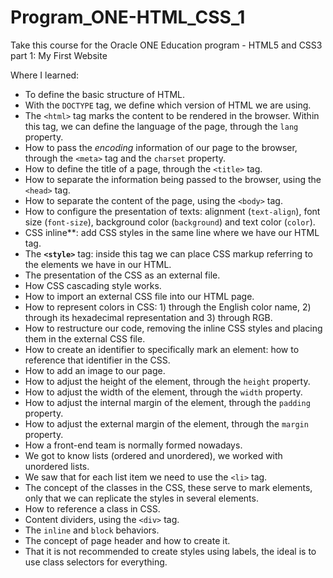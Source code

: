 # Program_ONE-HTML_CSS_1
Take this course for the Oracle ONE Education program - HTML5 and CSS3 part 1: My First Website

Where I learned: 

- To define the basic structure of HTML.
- With the `DOCTYPE` tag, we define which version of HTML we are using.
- The `<html>` tag marks the content to be rendered in the browser. Within this tag, we can define the language of the page, through the `lang` property.
- How to pass the *encoding* information of our page to the browser, through the `<meta>` tag and the `charset` property.
- How to define the title of a page, through the `<title>` tag.
- How to separate the information being passed to the browser, using the `<head>` tag.
- How to separate the content of the page, using the `<body>` tag.
- How to configure the presentation of texts: alignment (`text-align`), font size (`font-size`), background color (`background`) and text color (`color`).
- CSS inline**: add CSS styles in the same line where we have our HTML tag.
- The **`<style>`** tag: inside this tag we can place CSS markup referring to the elements we have in our HTML.
- The presentation of the CSS as an external file.
- How CSS cascading style works.
- How to import an external CSS file into our HTML page.
- How to represent colors in CSS: 1) through the English color name, 2) through its hexadecimal representation and 3) through RGB.
- How to restructure our code, removing the inline CSS styles and placing them in the external CSS file.
- How to create an identifier to specifically mark an element: how to reference that identifier in the CSS.
- How to add an image to our page.
- How to adjust the height of the element, through the `height` property.
- How to adjust the width of the element, through the `width` property.
- How to adjust the internal margin of the element, through the `padding` property.
- How to adjust the external margin of the element, through the `margin` property.
- How a front-end team is normally formed nowadays.
- We got to know lists (ordered and unordered), we worked with unordered lists.
- We saw that for each list item we need to use the `<li>` tag.
- The concept of the classes in the CSS, these serve to mark elements, only that we can replicate the styles in several elements.
- How to reference a class in CSS.
- Content dividers, using the `<div>` tag.
- The `inline` and `block` behaviors.
- The concept of page header and how to create it.
- That it is not recommended to create styles using labels, the ideal is to use class selectors for everything.
